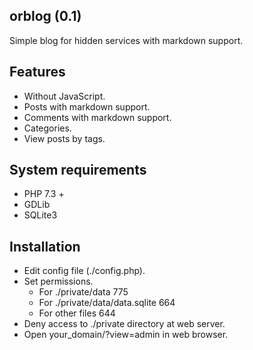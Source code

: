 orblog (0.1)
------
Simple blog for hidden services with markdown support.

## Features
* Without JavaScript.
* Posts with markdown support.
* Comments with markdown support.
* Categories.
* View posts by tags.


## System requirements
* PHP 7.3 +
* GDLib
* SQLite3

## Installation
* Edit config file (./config.php).
* Set permissions.
  * For ./private/data 775
  * For ./private/data/data.sqlite 664
  * For other files 644
* Deny access to ./private directory at web server.
* Open your_domain/?view=admin in web browser.
